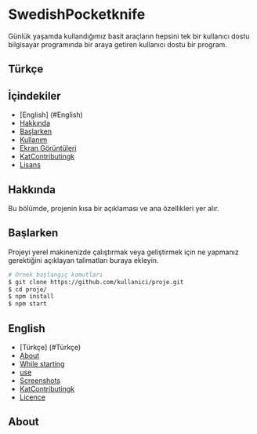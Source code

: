# SwedishPocketknife

Günlük yaşamda kullandığımız basit araçların hepsini tek bir kullanıcı dostu bilgisayar programında bir araya getiren kullanıcı dostu bir program.

## Türkçe
## İçindekiler

- [English] (#English)
- [Hakkında](#hakkında)
- [Başlarken](#başlarken)
- [Kullanım](#kullanım)
- [Ekran Görüntüleri](#ekran-görüntüleri)
- [KatContributingk](#katkıda-bulunmak)
- [Lisans](#lisans)

## Hakkında

Bu bölümde, projenin kısa bir açıklaması ve ana özellikleri yer alır.

## Başlarken

Projeyi yerel makinenizde çalıştırmak veya geliştirmek için ne yapmanız gerektiğini açıklayan talimatları buraya ekleyin.

```bash
# Örnek başlangıç komutları
$ git clone https://github.com/kullanici/proje.git
$ cd proje/
$ npm install
$ npm start
```



## English

- [Türkçe] (#Türkçe)
- [About](#about)
- [While starting](#While-starting)
- [use](#use)
- [Screenshots](#Screenshots)
- [KatContributingk](#KatContributingk)
- [Licence](#Licence)

## About